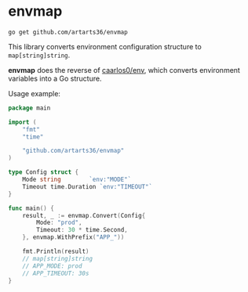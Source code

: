 # envmap

```shell
go get github.com/artarts36/envmap
```

This library converts environment configuration structure to `map[string]string`.

**envmap** does the reverse of [caarlos0/env](https://github.com/caarlos0/env), which converts environment variables into a Go structure.

Usage example:

```go
package main

import (
	"fmt"
	"time"

	"github.com/artarts36/envmap"
)

type Config struct {
	Mode string        `env:"MODE"`
	Timeout time.Duration `env:"TIMEOUT"`
}

func main() {
	result, _ := envmap.Convert(Config{
		Mode: "prod",
		Timeout: 30 * time.Second,
	}, envmap.WithPrefix("APP_"))

	fmt.Println(result)
	// map[string]string
	// APP_MODE: prod
	// APP_TIMEOUT: 30s
}
```
